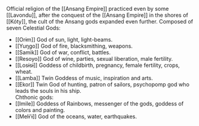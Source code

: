 Official religion of the [[Ansang Empire]] practiced even by some [[Lavondu]], after the conquest of the [[Ansang Empire]] in the shores of [[Kóty]], the cult of the Ansang gods expanded even further.
Composed of seven Celestial Gods:
* [[Orɨm]] God of sun, light, light-beams.
* [[Yuŋgo]] God of fire, blacksmithing, weapons.
* [[Samik]] God of war, conflict, battles. 
* [[Resoyo]] God of wine, parties, sexual liberation, male fertility.
* [[Losɨsɨ]] Goddess of childbirth, pregnancy, female fertility, crops, wheat.
* [[Lamba]] Twin Goddess of music, inspiration and arts.
* [[Ekor]] Twin God of hunting, patron of sailors, psychopomp god who leads the souls in his ship.  
Chthonic gods:
* [[Imile]] Goddess of Rainbows, messenger of the gods, goddess of colors and painting.
* [[Melɨ'ɨ]] God of the oceans, water, earthquakes.
